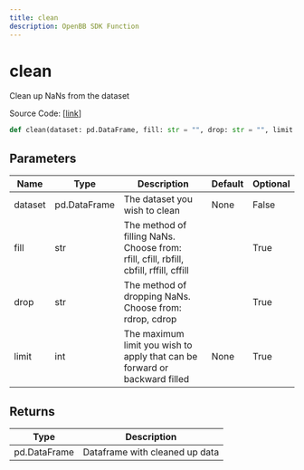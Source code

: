 ```yaml
---
title: clean
description: OpenBB SDK Function
---
```


# clean

Clean up NaNs from the dataset

Source Code: [[link](https://github.com/OpenBB-finance/OpenBBTerminal/tree/main/openbb_terminal/econometrics/econometrics_model.py#L65)]

```python
def clean(dataset: pd.DataFrame, fill: str = "", drop: str = "", limit: Optional[int] = None) -> pd.DataFrame
```
## Parameters

| Name | Type | Description | Default | Optional |
| ---- | ---- | ----------- | ------- | -------- |
| dataset | pd.DataFrame | The dataset you wish to clean | None | False |
| fill | str | The method of filling NaNs. Choose from:<br/>rfill, cfill, rbfill, cbfill, rffill, cffill |  | True |
| drop | str | The method of dropping NaNs. Choose from:<br/>rdrop, cdrop |  | True |
| limit | int | The maximum limit you wish to apply that can be forward or backward filled | None | True |

## Returns

| Type | Description |
| ---- | ----------- |
| pd.DataFrame | Dataframe with cleaned up data |

